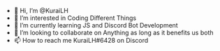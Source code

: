 - 👋 Hi, I’m @KuraiLH
- 👀 I’m interested in Coding Different Things
- 🌱 I’m currently learning JS and Discord Bot Development
- 💞️ I’m looking to collaborate on Anything as long as it benefits us both
- 📫 How to reach me KuraiLH#6428 on Discord

<!---
KuraiLH/KuraiLH is a ✨ special ✨ repository because its `README.md` (this file) appears on your GitHub profile.
You can click the Preview link to take a look at your changes.
--->
